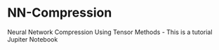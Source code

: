 # NN-Compression
Neural Network Compression Using Tensor Methods - This is a tutorial Jupiter Notebook
